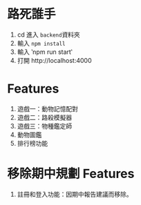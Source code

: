 
# 路死誰手


1. cd 進入 `backend`資料夾
2. 輸入 `npm install`
3. 輸入 ‵npm run start‵
4. 打開 http://localhost:4000


# Features
1. 遊戲一：動物記憶配對
2. 遊戲二：路殺模擬器
3. 遊戲三：物種鑑定師
4. 動物圖鑑
5. 排行榜功能


# 移除期中規劃 Features
1. 註冊和登入功能：因期中報告建議而移除。